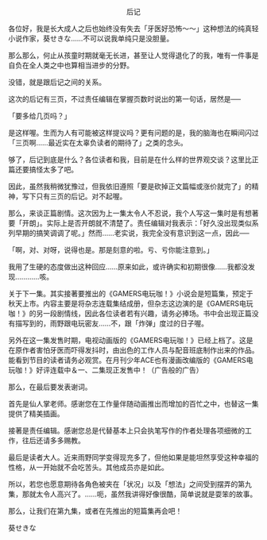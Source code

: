 <p align="center">后记</p>

各位好，我是长大成人之后也始终没有失去「牙医好恐怖～～」这种想法的纯真轻小说作家，葵せきな……不可以说我单纯只是没胆量。

那么那么，何止从孩童时期就毫无长进，甚至让人觉得退化了的我，唯有一件事是自负在全人类之中也算相当进步的分野。

没错，就是跟后记之间的关系。

这次的后记有三页，不过责任编辑在掌握页数时说出的第一句话，居然是──

「要多给几页吗？」

是这样喔。生而为人有可能被这样提议吗？更有问题的是，我的脑海也在瞬间闪过「三页啊……最近实在太辜负读者的期待了」之类的念头。

够了，后记到底是什么？各位读者和我，目前是在什么样的世界观交谈？这里比正篇还要搞怪太多了吧。

因此，虽然我稍微犹豫过，但我依旧遵照「要是砍掉正文篇幅或涨价就完了」的精神，写下只有三页的后记。对不起喔。

那么，来谈正篇剧情。这次因为上一集太令人不忍说，我个人写这一集时是有想著要「开朗」。实际上是否开朗就不清楚了。责任编辑对我表示：「好久没出现类似系列早期的搞笑调调了呢。」然而……老实说，我完全没有意识到这一点，因此──

「啊，对、对呀，说得也是。那是刻意的啦。亏、亏你能注意到。」

我用了生硬的态度做出这种回应……原来如此，或许确实和初期很像……我都没发现…………咳。

关于下一集。其实接著要推出的《GAMERS电玩咖！》小说会是短篇集，预定于秋天上市。内容主要是将杂志连载集结成册，但杂志这边演的是《GAMERS电玩咖！》的另一段剧情线，因此各位读者若有兴趣，请务必捧场。书中会出现正篇没有描写到的，雨野跟电玩密友……不，跟「炸弹」度过的日子喔。

另外在这一集发售时期，电视动画版的《GAMERS电玩咖！》已经上档了。这是在原作者害怕牙医而吓得发抖时，由出色的工作人员与配音班底制作出来的作品。能看到节目的读者请务必观赏。在月刊少年ACE也有漫画改编版的《GAMERS电玩咖！》好评连载中＆一、二集现正发售中！（广告般的广告）

那么，在最后要发表谢词。

首先是仙人掌老师。感谢您在工作量伴随动画推出而增加的百忙之中，也替这一集提供了精美插画。

接著是责任编辑。感谢您总是代替基本上只会执笔写作的作者处理各项细微的工作，往后还请多多赐教。

最后是读者大人。近来雨野同学变得现充多了，但他如果是能坦然享受这种幸福的性格，从一开始就不会吃苦头。其他成员亦是如此。

所以，若您也愿意期待各角色被夹在「状况」以及「想法」之间受到摆弄的第九集，那就太令人高兴了。……呃，虽然我讲得好像很酷，简单说就是耍笨的故事。

那么，让我们在第九集，或者在先推出的短篇集再会吧！

葵せきな

